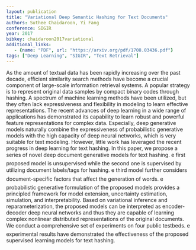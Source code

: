 ```yaml
---
layout: publication
title: "Variational Deep Semantic Hashing for Text Documents"
authors: Suthee Chaidaroon, Yi Fang 
conference: SIGIR
year: 2017
bibkey: chaidaroon2017variational
additional_links:
   - {name: "PDF", url: "https://arxiv.org/pdf/1708.03436.pdf"}
tags: ["Deep Learning", "SIGIR", "Text Retrieval"]
---
```

As the amount of textual data has been rapidly increasing over
the past decade, efficient similarity search methods have become
a crucial component of large-scale information retrieval systems.
A popular strategy is to represent original data samples by compact binary codes through hashing. A spectrum of machine learning methods have been utilized, but they often lack expressiveness
and flexibility in modeling to learn effective representations. The
recent advances of deep learning in a wide range of applications
has demonstrated its capability to learn robust and powerful feature representations for complex data. Especially, deep generative
models naturally combine the expressiveness of probabilistic generative models with the high capacity of deep neural networks,
which is very suitable for text modeling. However, little work has
leveraged the recent progress in deep learning for text hashing. In this paper, we propose a series of novel deep document generative models for text hashing. e first proposed model is unsupervised while the second one is supervised by utilizing document labels/tags for hashing. e third model further considers document-specific factors that affect the generation of words. e probabilistic generative formulation of the proposed models provides a principled framework for model extension, uncertainty estimation, simulation, and interpretability. Based on variational inference and reparameterization, the proposed models can be interpreted as encoder-decoder deep neural networks and thus they are capable of learning complex nonlinear distributed representations of the original documents. We conduct a comprehensive set of experiments on four public testbeds. e experimental results have demonstrated the effectiveness of the proposed supervised learning models for text hashing.
